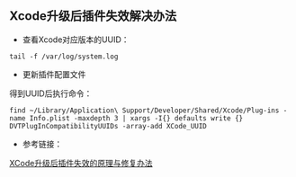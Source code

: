 ## Xcode升级后插件失效解决办法

*  查看Xcode对应版本的UUID：

```
tail -f /var/log/system.log
```

*  更新插件配置文件

得到UUID后执行命令：

```
find ~/Library/Application\ Support/Developer/Shared/Xcode/Plug-ins -name Info.plist -maxdepth 3 | xargs -I{} defaults write {} DVTPlugInCompatibilityUUIDs -array-add XCode_UUID
```

* 参考链接：

[XCode升级后插件失效的原理与修复办法](http://joeshang.github.io/2015/04/10/fix-xcode-upgrade-plugin-invalid/)

